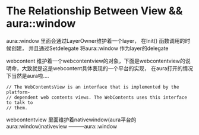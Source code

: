 # The Relationship Between View && aura::window


aura::window 里面会通过LayerOwner维护着一个layer， 在Init() 函数调用的时候创建， 并且通过Setdelegate 将aura::window 作为layer的delegate

webcontent 维护着一个webcontentview的对象，下面是webcontentview的说明命，大致就是这是webcontent具体表现的一个平台的实现， 在aura打开的情况下当然是aura啦....

    // The WebContentsView is an interface that is implemented by the platform-
    // dependent web contents views. The WebContents uses this interface to talk to
    // them.
webcontentview 里面维护着nativewindow(aura平台的aura::window)nativeview ———aura::window
